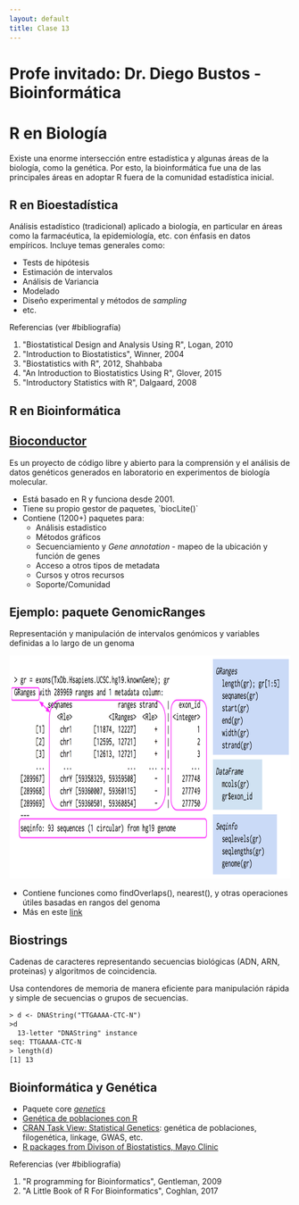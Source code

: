 ```yaml
--- 
layout: default 
title: Clase 13
--- 
```



# Profe invitado: Dr. Diego Bustos - Bioinformática


# R en Biología

Existe una enorme intersección entre estadística y algunas áreas de la biología, como la
genética. Por esto, la bioinformática fue una de las principales áreas en adoptar R fuera de la
comunidad estadística inicial.


## R en Bioestadística

Análisis estadístico (tradicional) aplicado a biología, en particular en áreas como la farmacéutica,
la epidemiología, etc. con énfasis en datos empíricos. Incluye temas generales como:

-   Tests de hipótesis
-   Estimación de intervalos
-   Análisis de Variancia
-   Modelado
-   Diseño experimental y métodos de *sampling*
-   etc.

<span class="underline">Referencias</span> (ver #bibliografía)

1.  "Biostatistical Design and Analysis Using R", Logan, 2010
2.  "Introduction to Biostatistics", Winner, 2004
3.  "Biostatistics with R", 2012, Shahbaba
4.  "An Introduction to Biostatistics Using R", Glover, 2015
5.  "Introductory Statistics with R", Dalgaard, 2008


## R en Bioinformática


## [Bioconductor](http://www.bioconductor.org/)

Es un proyecto de código libre y abierto para la comprensión y el análisis de datos genéticos
generados en laboratorio en experimentos de biología molecular.

-   Está basado en R y funciona desde 2001.
-   Tiene su propio gestor de paquetes, \`biocLite()\`
-   Contiene (1200+) paquetes para:
    -   Análisis estadistico
    -   Métodos gráficos
    -   Secuenciamiento y *Gene annotation* - mapeo de la ubicación y función de genes
    -   Acceso a otros tipos de metadata
    -   Cursos y otros recursos
    -   Soporte/Comunidad


## Ejemplo: paquete GenomicRanges

Representación y manipulación de intervalos genómicos y variables definidas a lo largo de un genoma

<img style="WIDTH:700px; HEIGHT:400px; border:0" src="./figs/genomicranges.png">

-   Contiene funciones como findOverlaps(), nearest(), y otras operaciones útiles basadas en rangos del genoma
-   Más en este [link](http://bioconductor.org/packages/release/bioc/vignettes/GenomicRanges/inst/doc/GenomicRangesIntroduction.R)


## Biostrings

Cadenas de caracteres representando secuencias biológicas (ADN, ARN, proteinas) y algoritmos de
coincidencia.

Usa contendores de memoria de manera eficiente para manipulación rápida y simple de secuencias
o grupos de secuencias.

    > d <- DNAString("TTGAAAA-CTC-N")
    >d
      13-letter "DNAString" instance
    seq: TTGAAAA-CTC-N
    > length(d)
    [1] 13


## Bioinformática y Genética

-   Paquete core [*genetics*](https://cran.r-project.org/web/packages/genetics/index.html)
-   [Genética de poblaciones con R](https://grunwaldlab.github.io/Population_Genetics_in_R/index.html)
-   [CRAN Task View: Statistical Genetics](https://cran.r-project.org/web/views/Genetics.html): genética de poblaciones, filogenética, linkage, GWAS, etc.
-   [R packages from Divison of Biostatistics, Mayo Clinic](http://www.mayo.edu/research/departments-divisions/department-health-sciences-research/division-biomedical-statistics-informatics/software/s-plus-r-functions)

<span class="underline">Referencias</span> (ver #bibliografía)

1.  "R programming for Bioinformatics", Gentleman, 2009
2.  "A Little Book of R For Bioinformatics", Coghlan, 2017

